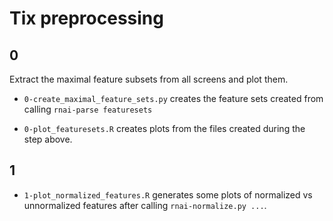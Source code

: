# Tix preprocessing

## 0

Extract the maximal feature subsets from all screens and plot them.

* `0-create_maximal_feature_sets.py` creates the feature sets created from 
calling `rnai-parse featuresets`

* `0-plot_featuresets.R` creates plots from the files created during the step
above.

## 1

* `1-plot_normalized_features.R` generates some plots of normalized vs 
unnormalized features after calling `rnai-normalize.py ...`. 
